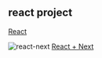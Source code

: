 ## react project 

[React](https://github.com/yeo11200/jlob/tree/master/react)
<br>

![react-next](https://camo.githubusercontent.com/c7d24ad30177042d0c8b62d22aed114a8891c4c068747470733a2f2f736e6970636172742e636f6d2f6d656469612f3230343039372f6e6578742e706e67)
[React + Next](https://github.com/yeo11200/jlob/tree/master/react-next)